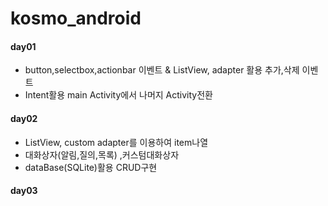 # kosmo_android
#### day01

- button,selectbox,actionbar 이벤트 & ListView, adapter 활용 추가,삭제 이벤트
- Intent활용 main Activity에서 나머지 Activity전환

#### day02

- ListView, custom adapter를 이용하여 item나열
- 대화상자(알림,질의,목록) ,커스텀대화상자
- dataBase(SQLite)활용 CRUD구현

#### day03